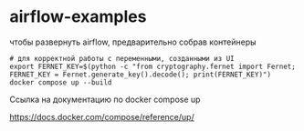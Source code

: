 # airflow-examples

чтобы развернуть airflow, предварительно собрав контейнеры
~~~
# для корректной работы с переменными, созданными из UI
export FERNET_KEY=$(python -c "from cryptography.fernet import Fernet; FERNET_KEY = Fernet.generate_key().decode(); print(FERNET_KEY)")
docker compose up --build
~~~
Ссылка на документацию по docker compose up

https://docs.docker.com/compose/reference/up/
